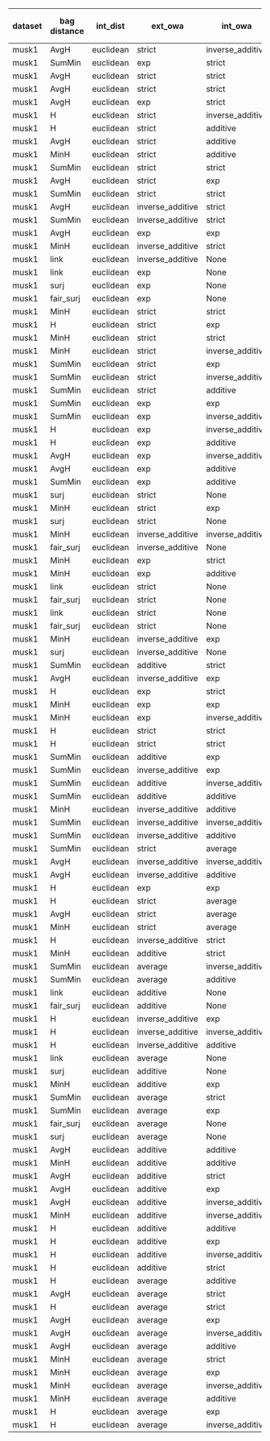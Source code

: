 | dataset | bag distance | int_dist | ext_owa | int_owa | Accuracy | F1 | TP | TN | FP | FN | Sensitivity | False Negative Rate | False Positive Rate | Specificity | Precission | False omission rate | FDR | Negative predictive value |
|---------|--------------|----------|---------|---------|----------|----|----|----|----|----|-------------|---------------------|---------------------|-------------|------------|---------------------|-----|---------------------------|
| musk1 | AvgH | euclidean | strict | inverse_additive | 0.96 | 0.95 | 38 | 48 | 2 | 2 | 0.95 | 0.05 | 0.04 | 0.96 | 0.95 | 0.04 | 0.05 | 0.96 |
| musk1 | SumMin | euclidean | exp | strict | 0.94 | 0.94 | 36 | 49 | 1 | 4 | 0.9 | 0.1 | 0.02 | 0.98 | 0.97 | 0.08 | 0.03 | 0.92 |
| musk1 | AvgH | euclidean | strict | strict | 0.93 | 0.93 | 37 | 47 | 3 | 3 | 0.93 | 0.07 | 0.06 | 0.94 | 0.93 | 0.06 | 0.07 | 0.94 |
| musk1 | AvgH | euclidean | strict | strict | 0.93 | 0.93 | 37 | 47 | 3 | 3 | 0.93 | 0.07 | 0.06 | 0.94 | 0.93 | 0.06 | 0.07 | 0.94 |
| musk1 | AvgH | euclidean | exp | strict | 0.94 | 0.93 | 35 | 50 | 0 | 5 | 0.88 | 0.12 | 0.0 | 1.0 | 1.0 | 0.09 | 0.0 | 0.91 |
| musk1 | H | euclidean | strict | inverse_additive | 0.93 | 0.92 | 34 | 50 | 0 | 6 | 0.85 | 0.15 | 0.0 | 1.0 | 1.0 | 0.11 | 0.0 | 0.89 |
| musk1 | H | euclidean | strict | additive | 0.93 | 0.92 | 34 | 50 | 0 | 6 | 0.85 | 0.15 | 0.0 | 1.0 | 1.0 | 0.11 | 0.0 | 0.89 |
| musk1 | AvgH | euclidean | strict | additive | 0.93 | 0.92 | 36 | 48 | 2 | 4 | 0.9 | 0.1 | 0.04 | 0.96 | 0.95 | 0.08 | 0.05 | 0.92 |
| musk1 | MinH | euclidean | strict | additive | 0.93 | 0.92 | 36 | 48 | 2 | 4 | 0.9 | 0.1 | 0.04 | 0.96 | 0.95 | 0.08 | 0.05 | 0.92 |
| musk1 | SumMin | euclidean | strict | strict | 0.92 | 0.91 | 36 | 47 | 3 | 4 | 0.9 | 0.1 | 0.06 | 0.94 | 0.92 | 0.08 | 0.08 | 0.92 |
| musk1 | AvgH | euclidean | strict | exp | 0.92 | 0.91 | 36 | 47 | 3 | 4 | 0.9 | 0.1 | 0.06 | 0.94 | 0.92 | 0.08 | 0.08 | 0.92 |
| musk1 | SumMin | euclidean | strict | strict | 0.92 | 0.91 | 36 | 47 | 3 | 4 | 0.9 | 0.1 | 0.06 | 0.94 | 0.92 | 0.08 | 0.08 | 0.92 |
| musk1 | AvgH | euclidean | inverse_additive | strict | 0.92 | 0.9 | 33 | 50 | 0 | 7 | 0.82 | 0.17 | 0.0 | 1.0 | 1.0 | 0.12 | 0.0 | 0.88 |
| musk1 | SumMin | euclidean | inverse_additive | strict | 0.92 | 0.9 | 33 | 50 | 0 | 7 | 0.82 | 0.17 | 0.0 | 1.0 | 1.0 | 0.12 | 0.0 | 0.88 |
| musk1 | AvgH | euclidean | exp | exp | 0.92 | 0.9 | 33 | 50 | 0 | 7 | 0.82 | 0.17 | 0.0 | 1.0 | 1.0 | 0.12 | 0.0 | 0.88 |
| musk1 | MinH | euclidean | inverse_additive | strict | 0.91 | 0.89 | 33 | 49 | 1 | 7 | 0.82 | 0.17 | 0.02 | 0.98 | 0.97 | 0.12 | 0.03 | 0.88 |
| musk1 | link | euclidean | inverse_additive | None | 0.91 | 0.89 | 34 | 48 | 2 | 6 | 0.85 | 0.15 | 0.04 | 0.96 | 0.94 | 0.11 | 0.06 | 0.89 |
| musk1 | link | euclidean | exp | None | 0.91 | 0.89 | 34 | 48 | 2 | 6 | 0.85 | 0.15 | 0.04 | 0.96 | 0.94 | 0.11 | 0.06 | 0.89 |
| musk1 | surj | euclidean | exp | None | 0.91 | 0.89 | 33 | 49 | 1 | 7 | 0.82 | 0.17 | 0.02 | 0.98 | 0.97 | 0.12 | 0.03 | 0.88 |
| musk1 | fair_surj | euclidean | exp | None | 0.91 | 0.89 | 34 | 48 | 2 | 6 | 0.85 | 0.15 | 0.04 | 0.96 | 0.94 | 0.11 | 0.06 | 0.89 |
| musk1 | MinH | euclidean | strict | strict | 0.89 | 0.88 | 36 | 44 | 6 | 4 | 0.9 | 0.1 | 0.12 | 0.88 | 0.86 | 0.08 | 0.14 | 0.92 |
| musk1 | H | euclidean | strict | exp | 0.9 | 0.88 | 32 | 49 | 1 | 8 | 0.8 | 0.2 | 0.02 | 0.98 | 0.97 | 0.14 | 0.03 | 0.86 |
| musk1 | MinH | euclidean | strict | strict | 0.89 | 0.88 | 36 | 44 | 6 | 4 | 0.9 | 0.1 | 0.12 | 0.88 | 0.86 | 0.08 | 0.14 | 0.92 |
| musk1 | MinH | euclidean | strict | inverse_additive | 0.89 | 0.88 | 36 | 44 | 6 | 4 | 0.9 | 0.1 | 0.12 | 0.88 | 0.86 | 0.08 | 0.14 | 0.92 |
| musk1 | SumMin | euclidean | strict | exp | 0.89 | 0.88 | 37 | 43 | 7 | 3 | 0.93 | 0.07 | 0.14 | 0.86 | 0.84 | 0.07 | 0.16 | 0.93 |
| musk1 | SumMin | euclidean | strict | inverse_additive | 0.89 | 0.88 | 37 | 43 | 7 | 3 | 0.93 | 0.07 | 0.14 | 0.86 | 0.84 | 0.07 | 0.16 | 0.93 |
| musk1 | SumMin | euclidean | strict | additive | 0.89 | 0.88 | 37 | 43 | 7 | 3 | 0.93 | 0.07 | 0.14 | 0.86 | 0.84 | 0.07 | 0.16 | 0.93 |
| musk1 | SumMin | euclidean | exp | exp | 0.89 | 0.88 | 36 | 44 | 6 | 4 | 0.9 | 0.1 | 0.12 | 0.88 | 0.86 | 0.08 | 0.14 | 0.92 |
| musk1 | SumMin | euclidean | exp | inverse_additive | 0.89 | 0.88 | 36 | 44 | 6 | 4 | 0.9 | 0.1 | 0.12 | 0.88 | 0.86 | 0.08 | 0.14 | 0.92 |
| musk1 | H | euclidean | exp | inverse_additive | 0.9 | 0.87 | 31 | 50 | 0 | 9 | 0.78 | 0.23 | 0.0 | 1.0 | 1.0 | 0.15 | 0.0 | 0.85 |
| musk1 | H | euclidean | exp | additive | 0.9 | 0.87 | 31 | 50 | 0 | 9 | 0.78 | 0.23 | 0.0 | 1.0 | 1.0 | 0.15 | 0.0 | 0.85 |
| musk1 | AvgH | euclidean | exp | inverse_additive | 0.9 | 0.87 | 31 | 50 | 0 | 9 | 0.78 | 0.23 | 0.0 | 1.0 | 1.0 | 0.15 | 0.0 | 0.85 |
| musk1 | AvgH | euclidean | exp | additive | 0.9 | 0.87 | 31 | 50 | 0 | 9 | 0.78 | 0.23 | 0.0 | 1.0 | 1.0 | 0.15 | 0.0 | 0.85 |
| musk1 | SumMin | euclidean | exp | additive | 0.88 | 0.87 | 36 | 43 | 7 | 4 | 0.9 | 0.1 | 0.14 | 0.86 | 0.84 | 0.09 | 0.16 | 0.91 |
| musk1 | surj | euclidean | strict | None | 0.89 | 0.86 | 32 | 48 | 2 | 8 | 0.8 | 0.2 | 0.04 | 0.96 | 0.94 | 0.14 | 0.06 | 0.86 |
| musk1 | MinH | euclidean | strict | exp | 0.88 | 0.86 | 35 | 44 | 6 | 5 | 0.88 | 0.12 | 0.12 | 0.88 | 0.85 | 0.1 | 0.15 | 0.9 |
| musk1 | surj | euclidean | strict | None | 0.89 | 0.86 | 32 | 48 | 2 | 8 | 0.8 | 0.2 | 0.04 | 0.96 | 0.94 | 0.14 | 0.06 | 0.86 |
| musk1 | MinH | euclidean | inverse_additive | inverse_additive | 0.89 | 0.86 | 30 | 50 | 0 | 10 | 0.75 | 0.25 | 0.0 | 1.0 | 1.0 | 0.17 | 0.0 | 0.83 |
| musk1 | fair_surj | euclidean | inverse_additive | None | 0.89 | 0.86 | 32 | 48 | 2 | 8 | 0.8 | 0.2 | 0.04 | 0.96 | 0.94 | 0.14 | 0.06 | 0.86 |
| musk1 | MinH | euclidean | exp | strict | 0.88 | 0.86 | 33 | 46 | 4 | 7 | 0.82 | 0.17 | 0.08 | 0.92 | 0.89 | 0.13 | 0.11 | 0.87 |
| musk1 | MinH | euclidean | exp | additive | 0.89 | 0.86 | 32 | 48 | 2 | 8 | 0.8 | 0.2 | 0.04 | 0.96 | 0.94 | 0.14 | 0.06 | 0.86 |
| musk1 | link | euclidean | strict | None | 0.88 | 0.85 | 32 | 47 | 3 | 8 | 0.8 | 0.2 | 0.06 | 0.94 | 0.91 | 0.15 | 0.09 | 0.85 |
| musk1 | fair_surj | euclidean | strict | None | 0.88 | 0.85 | 32 | 47 | 3 | 8 | 0.8 | 0.2 | 0.06 | 0.94 | 0.91 | 0.15 | 0.09 | 0.85 |
| musk1 | link | euclidean | strict | None | 0.88 | 0.85 | 32 | 47 | 3 | 8 | 0.8 | 0.2 | 0.06 | 0.94 | 0.91 | 0.15 | 0.09 | 0.85 |
| musk1 | fair_surj | euclidean | strict | None | 0.88 | 0.85 | 32 | 47 | 3 | 8 | 0.8 | 0.2 | 0.06 | 0.94 | 0.91 | 0.15 | 0.09 | 0.85 |
| musk1 | MinH | euclidean | inverse_additive | exp | 0.88 | 0.85 | 31 | 48 | 2 | 9 | 0.78 | 0.23 | 0.04 | 0.96 | 0.94 | 0.16 | 0.06 | 0.84 |
| musk1 | surj | euclidean | inverse_additive | None | 0.88 | 0.85 | 30 | 49 | 1 | 10 | 0.75 | 0.25 | 0.02 | 0.98 | 0.97 | 0.17 | 0.03 | 0.83 |
| musk1 | SumMin | euclidean | additive | strict | 0.88 | 0.84 | 29 | 50 | 0 | 11 | 0.72 | 0.28 | 0.0 | 1.0 | 1.0 | 0.18 | 0.0 | 0.82 |
| musk1 | AvgH | euclidean | inverse_additive | exp | 0.88 | 0.84 | 29 | 50 | 0 | 11 | 0.72 | 0.28 | 0.0 | 1.0 | 1.0 | 0.18 | 0.0 | 0.82 |
| musk1 | H | euclidean | exp | strict | 0.88 | 0.84 | 29 | 50 | 0 | 11 | 0.72 | 0.28 | 0.0 | 1.0 | 1.0 | 0.18 | 0.0 | 0.82 |
| musk1 | MinH | euclidean | exp | exp | 0.86 | 0.84 | 33 | 44 | 6 | 7 | 0.82 | 0.17 | 0.12 | 0.88 | 0.85 | 0.14 | 0.15 | 0.86 |
| musk1 | MinH | euclidean | exp | inverse_additive | 0.86 | 0.84 | 33 | 44 | 6 | 7 | 0.82 | 0.17 | 0.12 | 0.88 | 0.85 | 0.14 | 0.15 | 0.86 |
| musk1 | H | euclidean | strict | strict | 0.87 | 0.83 | 30 | 48 | 2 | 10 | 0.75 | 0.25 | 0.04 | 0.96 | 0.94 | 0.17 | 0.06 | 0.83 |
| musk1 | H | euclidean | strict | strict | 0.87 | 0.83 | 30 | 48 | 2 | 10 | 0.75 | 0.25 | 0.04 | 0.96 | 0.94 | 0.17 | 0.06 | 0.83 |
| musk1 | SumMin | euclidean | additive | exp | 0.87 | 0.83 | 30 | 48 | 2 | 10 | 0.75 | 0.25 | 0.04 | 0.96 | 0.94 | 0.17 | 0.06 | 0.83 |
| musk1 | SumMin | euclidean | inverse_additive | exp | 0.86 | 0.83 | 32 | 45 | 5 | 8 | 0.8 | 0.2 | 0.1 | 0.9 | 0.86 | 0.15 | 0.14 | 0.85 |
| musk1 | SumMin | euclidean | additive | inverse_additive | 0.84 | 0.82 | 31 | 45 | 5 | 9 | 0.78 | 0.23 | 0.1 | 0.9 | 0.86 | 0.17 | 0.14 | 0.83 |
| musk1 | SumMin | euclidean | additive | additive | 0.84 | 0.82 | 31 | 45 | 5 | 9 | 0.78 | 0.23 | 0.1 | 0.9 | 0.86 | 0.17 | 0.14 | 0.83 |
| musk1 | MinH | euclidean | inverse_additive | additive | 0.87 | 0.82 | 28 | 50 | 0 | 12 | 0.7 | 0.3 | 0.0 | 1.0 | 1.0 | 0.19 | 0.0 | 0.81 |
| musk1 | SumMin | euclidean | inverse_additive | inverse_additive | 0.84 | 0.82 | 32 | 44 | 6 | 8 | 0.8 | 0.2 | 0.12 | 0.88 | 0.84 | 0.15 | 0.16 | 0.85 |
| musk1 | SumMin | euclidean | inverse_additive | additive | 0.84 | 0.82 | 32 | 44 | 6 | 8 | 0.8 | 0.2 | 0.12 | 0.88 | 0.84 | 0.15 | 0.16 | 0.85 |
| musk1 | SumMin | euclidean | strict | average | 0.83 | 0.82 | 34 | 41 | 9 | 6 | 0.85 | 0.15 | 0.18 | 0.82 | 0.79 | 0.13 | 0.21 | 0.87 |
| musk1 | AvgH | euclidean | inverse_additive | inverse_additive | 0.86 | 0.81 | 27 | 50 | 0 | 13 | 0.68 | 0.33 | 0.0 | 1.0 | 1.0 | 0.21 | 0.0 | 0.79 |
| musk1 | AvgH | euclidean | inverse_additive | additive | 0.86 | 0.81 | 27 | 50 | 0 | 13 | 0.68 | 0.33 | 0.0 | 1.0 | 1.0 | 0.21 | 0.0 | 0.79 |
| musk1 | H | euclidean | exp | exp | 0.86 | 0.81 | 27 | 50 | 0 | 13 | 0.68 | 0.33 | 0.0 | 1.0 | 1.0 | 0.21 | 0.0 | 0.79 |
| musk1 | H | euclidean | strict | average | 0.83 | 0.8 | 30 | 45 | 5 | 10 | 0.75 | 0.25 | 0.1 | 0.9 | 0.86 | 0.18 | 0.14 | 0.82 |
| musk1 | AvgH | euclidean | strict | average | 0.83 | 0.8 | 30 | 45 | 5 | 10 | 0.75 | 0.25 | 0.1 | 0.9 | 0.86 | 0.18 | 0.14 | 0.82 |
| musk1 | MinH | euclidean | strict | average | 0.83 | 0.8 | 30 | 45 | 5 | 10 | 0.75 | 0.25 | 0.1 | 0.9 | 0.86 | 0.18 | 0.14 | 0.82 |
| musk1 | H | euclidean | inverse_additive | strict | 0.84 | 0.79 | 26 | 50 | 0 | 14 | 0.65 | 0.35 | 0.0 | 1.0 | 1.0 | 0.22 | 0.0 | 0.78 |
| musk1 | MinH | euclidean | additive | strict | 0.83 | 0.77 | 25 | 50 | 0 | 15 | 0.62 | 0.38 | 0.0 | 1.0 | 1.0 | 0.23 | 0.0 | 0.77 |
| musk1 | SumMin | euclidean | average | inverse_additive | 0.83 | 0.77 | 25 | 50 | 0 | 15 | 0.62 | 0.38 | 0.0 | 1.0 | 1.0 | 0.23 | 0.0 | 0.77 |
| musk1 | SumMin | euclidean | average | additive | 0.83 | 0.77 | 25 | 50 | 0 | 15 | 0.62 | 0.38 | 0.0 | 1.0 | 1.0 | 0.23 | 0.0 | 0.77 |
| musk1 | link | euclidean | additive | None | 0.81 | 0.76 | 27 | 46 | 4 | 13 | 0.68 | 0.33 | 0.08 | 0.92 | 0.87 | 0.22 | 0.13 | 0.78 |
| musk1 | fair_surj | euclidean | additive | None | 0.8 | 0.75 | 27 | 45 | 5 | 13 | 0.68 | 0.33 | 0.1 | 0.9 | 0.84 | 0.22 | 0.16 | 0.78 |
| musk1 | H | euclidean | inverse_additive | exp | 0.82 | 0.75 | 24 | 50 | 0 | 16 | 0.6 | 0.4 | 0.0 | 1.0 | 1.0 | 0.24 | 0.0 | 0.76 |
| musk1 | H | euclidean | inverse_additive | inverse_additive | 0.82 | 0.75 | 24 | 50 | 0 | 16 | 0.6 | 0.4 | 0.0 | 1.0 | 1.0 | 0.24 | 0.0 | 0.76 |
| musk1 | H | euclidean | inverse_additive | additive | 0.82 | 0.75 | 24 | 50 | 0 | 16 | 0.6 | 0.4 | 0.0 | 1.0 | 1.0 | 0.24 | 0.0 | 0.76 |
| musk1 | link | euclidean | average | None | 0.81 | 0.75 | 26 | 47 | 3 | 14 | 0.65 | 0.35 | 0.06 | 0.94 | 0.9 | 0.23 | 0.1 | 0.77 |
| musk1 | surj | euclidean | additive | None | 0.8 | 0.74 | 26 | 46 | 4 | 14 | 0.65 | 0.35 | 0.08 | 0.92 | 0.87 | 0.23 | 0.13 | 0.77 |
| musk1 | MinH | euclidean | additive | exp | 0.81 | 0.73 | 23 | 50 | 0 | 17 | 0.57 | 0.42 | 0.0 | 1.0 | 1.0 | 0.25 | 0.0 | 0.75 |
| musk1 | SumMin | euclidean | average | strict | 0.81 | 0.73 | 23 | 50 | 0 | 17 | 0.57 | 0.42 | 0.0 | 1.0 | 1.0 | 0.25 | 0.0 | 0.75 |
| musk1 | SumMin | euclidean | average | exp | 0.81 | 0.73 | 23 | 50 | 0 | 17 | 0.57 | 0.42 | 0.0 | 1.0 | 1.0 | 0.25 | 0.0 | 0.75 |
| musk1 | fair_surj | euclidean | average | None | 0.79 | 0.73 | 26 | 45 | 5 | 14 | 0.65 | 0.35 | 0.1 | 0.9 | 0.84 | 0.24 | 0.16 | 0.76 |
| musk1 | surj | euclidean | average | None | 0.79 | 0.72 | 24 | 47 | 3 | 16 | 0.6 | 0.4 | 0.06 | 0.94 | 0.89 | 0.25 | 0.11 | 0.75 |
| musk1 | AvgH | euclidean | additive | additive | 0.74 | 0.6 | 17 | 50 | 0 | 23 | 0.42 | 0.57 | 0.0 | 1.0 | 1.0 | 0.32 | 0.0 | 0.68 |
| musk1 | MinH | euclidean | additive | additive | 0.74 | 0.6 | 17 | 50 | 0 | 23 | 0.42 | 0.57 | 0.0 | 1.0 | 1.0 | 0.32 | 0.0 | 0.68 |
| musk1 | AvgH | euclidean | additive | strict | 0.73 | 0.57 | 16 | 50 | 0 | 24 | 0.4 | 0.6 | 0.0 | 1.0 | 1.0 | 0.32 | 0.0 | 0.68 |
| musk1 | AvgH | euclidean | additive | exp | 0.73 | 0.57 | 16 | 50 | 0 | 24 | 0.4 | 0.6 | 0.0 | 1.0 | 1.0 | 0.32 | 0.0 | 0.68 |
| musk1 | AvgH | euclidean | additive | inverse_additive | 0.73 | 0.57 | 16 | 50 | 0 | 24 | 0.4 | 0.6 | 0.0 | 1.0 | 1.0 | 0.32 | 0.0 | 0.68 |
| musk1 | MinH | euclidean | additive | inverse_additive | 0.73 | 0.57 | 16 | 50 | 0 | 24 | 0.4 | 0.6 | 0.0 | 1.0 | 1.0 | 0.32 | 0.0 | 0.68 |
| musk1 | H | euclidean | additive | additive | 0.72 | 0.55 | 15 | 50 | 0 | 25 | 0.38 | 0.62 | 0.0 | 1.0 | 1.0 | 0.33 | 0.0 | 0.67 |
| musk1 | H | euclidean | additive | exp | 0.71 | 0.52 | 14 | 50 | 0 | 26 | 0.35 | 0.65 | 0.0 | 1.0 | 1.0 | 0.34 | 0.0 | 0.66 |
| musk1 | H | euclidean | additive | inverse_additive | 0.71 | 0.52 | 14 | 50 | 0 | 26 | 0.35 | 0.65 | 0.0 | 1.0 | 1.0 | 0.34 | 0.0 | 0.66 |
| musk1 | H | euclidean | additive | strict | 0.69 | 0.46 | 12 | 50 | 0 | 28 | 0.3 | 0.7 | 0.0 | 1.0 | 1.0 | 0.36 | 0.0 | 0.64 |
| musk1 | H | euclidean | average | additive | 0.69 | 0.46 | 12 | 50 | 0 | 28 | 0.3 | 0.7 | 0.0 | 1.0 | 1.0 | 0.36 | 0.0 | 0.64 |
| musk1 | AvgH | euclidean | average | strict | 0.69 | 0.46 | 12 | 50 | 0 | 28 | 0.3 | 0.7 | 0.0 | 1.0 | 1.0 | 0.36 | 0.0 | 0.64 |
| musk1 | H | euclidean | average | strict | 0.68 | 0.43 | 11 | 50 | 0 | 29 | 0.28 | 0.72 | 0.0 | 1.0 | 1.0 | 0.37 | 0.0 | 0.63 |
| musk1 | AvgH | euclidean | average | exp | 0.68 | 0.43 | 11 | 50 | 0 | 29 | 0.28 | 0.72 | 0.0 | 1.0 | 1.0 | 0.37 | 0.0 | 0.63 |
| musk1 | AvgH | euclidean | average | inverse_additive | 0.68 | 0.43 | 11 | 50 | 0 | 29 | 0.28 | 0.72 | 0.0 | 1.0 | 1.0 | 0.37 | 0.0 | 0.63 |
| musk1 | AvgH | euclidean | average | additive | 0.68 | 0.43 | 11 | 50 | 0 | 29 | 0.28 | 0.72 | 0.0 | 1.0 | 1.0 | 0.37 | 0.0 | 0.63 |
| musk1 | MinH | euclidean | average | strict | 0.68 | 0.43 | 11 | 50 | 0 | 29 | 0.28 | 0.72 | 0.0 | 1.0 | 1.0 | 0.37 | 0.0 | 0.63 |
| musk1 | MinH | euclidean | average | exp | 0.68 | 0.43 | 11 | 50 | 0 | 29 | 0.28 | 0.72 | 0.0 | 1.0 | 1.0 | 0.37 | 0.0 | 0.63 |
| musk1 | MinH | euclidean | average | inverse_additive | 0.68 | 0.43 | 11 | 50 | 0 | 29 | 0.28 | 0.72 | 0.0 | 1.0 | 1.0 | 0.37 | 0.0 | 0.63 |
| musk1 | MinH | euclidean | average | additive | 0.68 | 0.43 | 11 | 50 | 0 | 29 | 0.28 | 0.72 | 0.0 | 1.0 | 1.0 | 0.37 | 0.0 | 0.63 |
| musk1 | H | euclidean | average | exp | 0.66 | 0.37 | 9 | 50 | 0 | 31 | 0.23 | 0.78 | 0.0 | 1.0 | 1.0 | 0.38 | 0.0 | 0.62 |
| musk1 | H | euclidean | average | inverse_additive | 0.66 | 0.37 | 9 | 50 | 0 | 31 | 0.23 | 0.78 | 0.0 | 1.0 | 1.0 | 0.38 | 0.0 | 0.62 |
